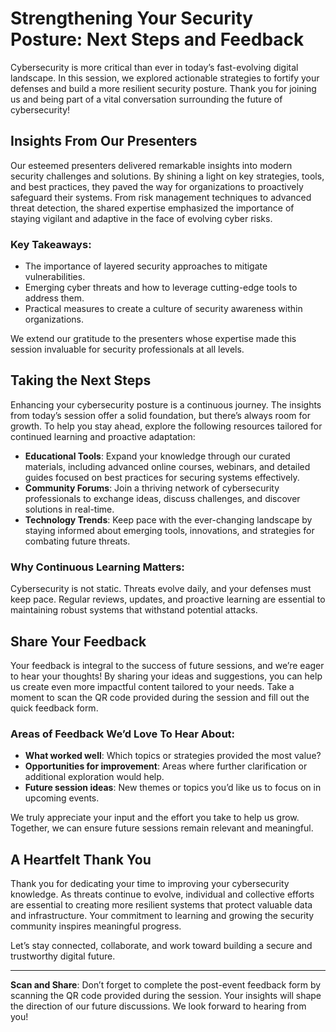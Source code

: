 # Strengthening Your Security Posture: Next Steps and Feedback

Cybersecurity is more critical than ever in today’s fast-evolving digital landscape. In this session, we explored actionable strategies to fortify your defenses and build a more resilient security posture. Thank you for joining us and being part of a vital conversation surrounding the future of cybersecurity!

## Insights From Our Presenters

Our esteemed presenters delivered remarkable insights into modern security challenges and solutions. By shining a light on key strategies, tools, and best practices, they paved the way for organizations to proactively safeguard their systems. From risk management techniques to advanced threat detection, the shared expertise emphasized the importance of staying vigilant and adaptive in the face of evolving cyber risks.

### Key Takeaways:
- The importance of layered security approaches to mitigate vulnerabilities.
- Emerging cyber threats and how to leverage cutting-edge tools to address them.
- Practical measures to create a culture of security awareness within organizations.

We extend our gratitude to the presenters whose expertise made this session invaluable for security professionals at all levels.

## Taking the Next Steps

Enhancing your cybersecurity posture is a continuous journey. The insights from today’s session offer a solid foundation, but there’s always room for growth. To help you stay ahead, explore the following resources tailored for continued learning and proactive adaptation:

- **Educational Tools**: Expand your knowledge through our curated materials, including advanced online courses, webinars, and detailed guides focused on best practices for securing systems effectively.
- **Community Forums**: Join a thriving network of cybersecurity professionals to exchange ideas, discuss challenges, and discover solutions in real-time.
- **Technology Trends**: Keep pace with the ever-changing landscape by staying informed about emerging tools, innovations, and strategies for combating future threats.

### Why Continuous Learning Matters:
Cybersecurity is not static. Threats evolve daily, and your defenses must keep pace. Regular reviews, updates, and proactive learning are essential to maintaining robust systems that withstand potential attacks.

## Share Your Feedback

Your feedback is integral to the success of future sessions, and we’re eager to hear your thoughts! By sharing your ideas and suggestions, you can help us create even more impactful content tailored to your needs. Take a moment to scan the QR code provided during the session and fill out the quick feedback form.

### Areas of Feedback We’d Love To Hear About:
- **What worked well**: Which topics or strategies provided the most value?
- **Opportunities for improvement**: Areas where further clarification or additional exploration would help.
- **Future session ideas**: New themes or topics you’d like us to focus on in upcoming events.

We truly appreciate your input and the effort you take to help us grow. Together, we can ensure future sessions remain relevant and meaningful.

## A Heartfelt Thank You

Thank you for dedicating your time to improving your cybersecurity knowledge. As threats continue to evolve, individual and collective efforts are essential to creating more resilient systems that protect valuable data and infrastructure. Your commitment to learning and growing the security community inspires meaningful progress.

Let’s stay connected, collaborate, and work toward building a secure and trustworthy digital future.

---

**Scan and Share**: Don’t forget to complete the post-event feedback form by scanning the QR code provided during the session. Your insights will shape the direction of our future discussions. We look forward to hearing from you!